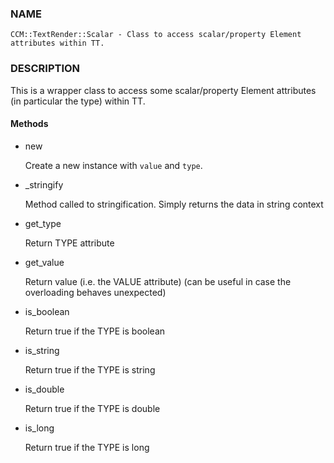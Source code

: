 
### NAME

    CCM::TextRender::Scalar - Class to access scalar/property Element attributes within TT.

### DESCRIPTION

This is a wrapper class to access some scalar/property Element attributes
(in particular the type) within TT.

#### Methods

- new

    Create a new instance with `value` and `type`.

- \_stringify

    Method called to stringification. Simply returns the data in string context

- get\_type

    Return TYPE attribute

- get\_value

    Return value (i.e. the VALUE attribute)
    (can be useful in case the overloading behaves unexpected)

- is\_boolean

    Return true if the TYPE is boolean

- is\_string

    Return true if the TYPE is string

- is\_double

    Return true if the TYPE is double

- is\_long

    Return true if the TYPE is long
